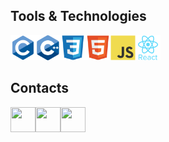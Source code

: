 ## Tools & Technologies

<a href="https://docs.microsoft.com/en-us/cpp/c-runtime-library/c-run-time-library-reference?view=msvc-160"><img src="https://raw.githubusercontent.com/devicons/devicon/master/icons/c/c-original.svg" height="40px" width="40px" /></a><a href="https://docs.microsoft.com/en-us/cpp/standard-library/cpp-standard-library-reference?view=msvc-160"><img src="https://raw.githubusercontent.com/devicons/devicon/master/icons/cplusplus/cplusplus-original.svg" height="40px" width="40px" /></a><a href="https://developer.mozilla.org/en-US/docs/Web/CSS"><img src="https://raw.githubusercontent.com/devicons/devicon/master/icons/css3/css3-original.svg" height="40px" width="40px" /></a><a href="https://developer.mozilla.org/en-US/docs/Web/HTML"><img src="https://raw.githubusercontent.com/devicons/devicon/master/icons/html5/html5-original.svg" height="40px" width="40px" /></a><a href="https://developer.mozilla.org/en-US/docs/Web/JavaScript"><img src="https://raw.githubusercontent.com/devicons/devicon/master/icons/javascript/javascript-original.svg" height="40px" width="40px" /></a><a href="https://reactjs.org/"><img src="https://raw.githubusercontent.com/devicons/devicon/master/icons/react/react-original-wordmark.svg" height="40px" width="40px" /></a>



## Contacts

<a href="https://www.linkedin.com/in/uday-budhija-6242391b1/"><img src="https://i.pinimg.com/originals/ce/09/3c/ce093c7214ad357bb665cfd2f66a8b6b.png" height="40px" width="40px" /></a><a href="mailto:udaybudhija26@gmail.com"><img src="https://i.pinimg.com/originals/8f/c3/7b/8fc37b74b608a622588fbaa361485f32.png" height="40px" width="40px" /></a><a href="https://twitter.com/BudhijaUday"><img src="https://ipsf.net/wp-content/uploads/2018/10/twitter-transparent-app-2.png" height="40px" width="40px" /></a>

